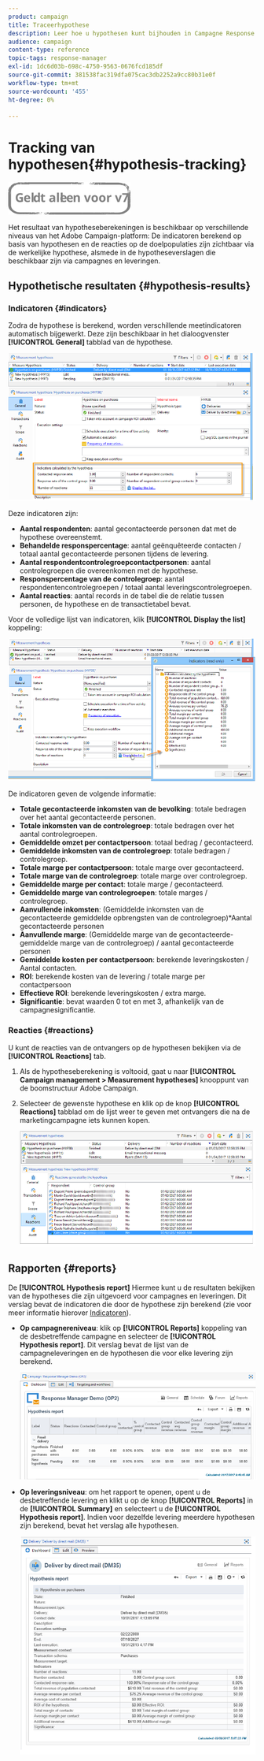 ```yaml
---
product: campaign
title: Traceerhypothese
description: Leer hoe u hypothesen kunt bijhouden in Campagne Response Manager
audience: campaign
content-type: reference
topic-tags: response-manager
exl-id: 1dc6d03b-698c-4750-9563-0676fcd185df
source-git-commit: 381538fac319dfa075cac3db2252a9cc80b31e0f
workflow-type: tm+mt
source-wordcount: '455'
ht-degree: 0%

---
```


# Tracking van hypothesen{#hypothesis-tracking}

![](../../assets/v7-only.svg)

Het resultaat van hypotheseberekeningen is beschikbaar op verschillende niveaus van het Adobe Campaign-platform: De indicatoren berekend op basis van hypothesen en de reacties op de doelpopulaties zijn zichtbaar via de werkelijke hypothese, alsmede in de hypotheseverslagen die beschikbaar zijn via campagnes en leveringen.

## Hypothetische resultaten {#hypothesis-results}

### Indicatoren {#indicators}

Zodra de hypothese is berekend, worden verschillende meetindicatoren automatisch bijgewerkt. Deze zijn beschikbaar in het dialoogvenster **[!UICONTROL General]** tabblad van de hypothese.

![](assets/response_hypothesis_delivery_example_010.png)

Deze indicatoren zijn:

* **Aantal respondenten**: aantal gecontacteerde personen dat met de hypothese overeenstemt.
* **Behandelde responspercentage**: aantal geënquêteerde contacten / totaal aantal gecontacteerde personen tijdens de levering.
* **Aantal respondentcontrolegroepcontactpersonen**: aantal controlegroepen die overeenkomen met de hypothese.
* **Responspercentage van de controlegroep**: aantal respondentencontrolegroepen / totaal aantal leveringscontrolegroepen.
* **Aantal reacties**: aantal records in de tabel die de relatie tussen personen, de hypothese en de transactietabel bevat.

Voor de volledige lijst van indicatoren, klik **[!UICONTROL Display the list]** koppeling:

![](assets/response_hypothesis_indicators_002.png)

De indicatoren geven de volgende informatie:

* **Totale gecontacteerde inkomsten van de bevolking**: totale bedragen over het aantal gecontacteerde personen.
* **Totale inkomsten van de controlegroep**: totale bedragen over het aantal controlegroepen.
* **Gemiddelde omzet per contactpersoon**: totaal bedrag / gecontacteerd.
* **Gemiddelde inkomsten van de controlegroep**: totale bedragen / controlegroep.
* **Totale marge per contactpersoon**: totale marge over gecontacteerd.
* **Totale marge van de controlegroep**: totale marge over controlegroep.
* **Gemiddelde marge per contact**: totale marge / gecontacteerd.
* **Gemiddelde marge van controlegroepen**: totale marges / controlegroep.
* **Aanvullende inkomsten**: (Gemiddelde inkomsten van de gecontacteerde gemiddelde opbrengsten van de controlegroep)&#42;Aantal gecontacteerde personen
* **Aanvullende marge**: (Gemiddelde marge van de gecontacteerde-gemiddelde marge van de controlegroep) / aantal gecontacteerde personen
* **Gemiddelde kosten per contactpersoon**: berekende leveringskosten / Aantal contacten.
* **ROI**: berekende kosten van de levering / totale marge per contactpersoon
* **Effectieve ROI**: berekende leveringskosten / extra marge.
* **Significantie**: bevat waarden 0 tot en met 3, afhankelijk van de campagnesignificantie.

### Reacties {#reactions}

U kunt de reacties van de ontvangers op de hypothesen bekijken via de **[!UICONTROL Reactions]** tab.

1. Als de hypotheseberekening is voltooid, gaat u naar **[!UICONTROL Campaign management > Measurement hypotheses]** knooppunt van de boomstructuur Adobe Campaign.
1. Selecteer de gewenste hypothese en klik op de knop **[!UICONTROL Reactions]** tabblad om de lijst weer te geven met ontvangers die na de marketingcampagne iets kunnen kopen.

   ![](assets/response_hypothesis_reactions_001.png)

## Rapporten {#reports}

De **[!UICONTROL Hypothesis report]** Hiermee kunt u de resultaten bekijken van de hypotheses die zijn uitgevoerd voor campagnes en leveringen. Dit verslag bevat de indicatoren die door de hypothese zijn berekend (zie voor meer informatie hierover [Indicatoren](#indicators)).

* **Op campagnereniveau**: klik op **[!UICONTROL Reports]** koppeling van de desbetreffende campagne en selecteer de **[!UICONTROL Hypothesis report]**. Dit verslag bevat de lijst van de campagneleveringen en de hypothesen die voor elke levering zijn berekend.

   ![](assets/response_hypothesis_campaign_report_001.png)

* **Op leveringsniveau**: om het rapport te openen, opent u de desbetreffende levering en klikt u op de knop **[!UICONTROL Reports]** in de **[!UICONTROL Summary]** en selecteert u de **[!UICONTROL Hypothesis report]**. Indien voor dezelfde levering meerdere hypothesen zijn berekend, bevat het verslag alle hypothesen.

   ![](assets/response_hypothesis_delivery_report_001.png)
